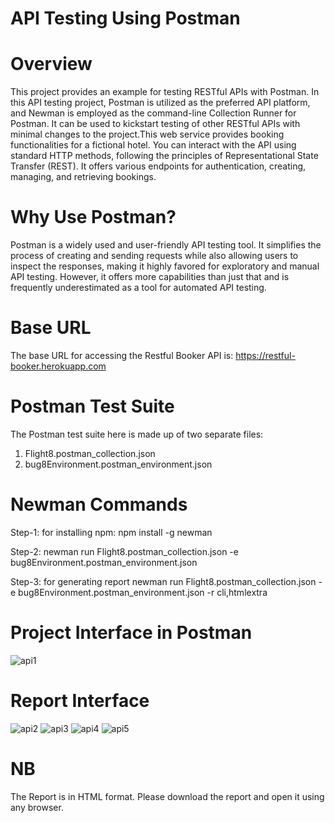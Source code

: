 # API Testing Using Postman

# Overview
This project provides an example for testing RESTful APIs with Postman. In this API testing project, Postman is utilized as the preferred API platform, and Newman is employed as the command-line Collection Runner for Postman. It can be used to kickstart testing of other RESTful APIs with minimal changes to the project.This web service provides booking functionalities for a fictional hotel. You can interact with the API using standard HTTP methods, following the principles of Representational State Transfer (REST). It offers various endpoints for authentication, creating, managing, and retrieving bookings.

# Why Use Postman?
Postman is a widely used and user-friendly API testing tool. It simplifies the process of creating and sending requests while also allowing users to inspect the responses, making it highly favored for exploratory and manual API testing. However, it offers more capabilities than just that and is frequently underestimated as a tool for automated API testing.

# Base URL
The base URL for accessing the Restful Booker API is:
https://restful-booker.herokuapp.com

# Postman Test Suite
The Postman test suite here is made up of two separate files:
1. Flight8.postman_collection.json
2. bug8Environment.postman_environment.json

# Newman Commands

Step-1:
for installing npm:
npm install -g newman 

Step-2:
newman run Flight8.postman_collection.json -e bug8Environment.postman_environment.json

Step-3:
for generating report
newman run Flight8.postman_collection.json -e bug8Environment.postman_environment.json  -r cli,htmlextra

# Project Interface in Postman
![api1](https://github.com/Sajid186/API-Testing-Postman/assets/69852376/11dff42a-a5d9-4e25-9d58-69daf03e030a)

# Report Interface
![api2](https://github.com/Sajid186/API-Testing-Postman/assets/69852376/e3757134-7bec-41ee-96ca-e79b6734fe43)
![api3](https://github.com/Sajid186/API-Testing-Postman/assets/69852376/a4a102da-f4a2-406f-8449-b28be409d2c5)
![api4](https://github.com/Sajid186/API-Testing-Postman/assets/69852376/679c844a-48fe-4a7c-a2a4-6214eb646692)
![api5](https://github.com/Sajid186/API-Testing-Postman/assets/69852376/ef449def-df5b-430e-9fc9-e4c09d5487bf)

# NB
The Report is in HTML format. Please download the report and open it using any browser.
